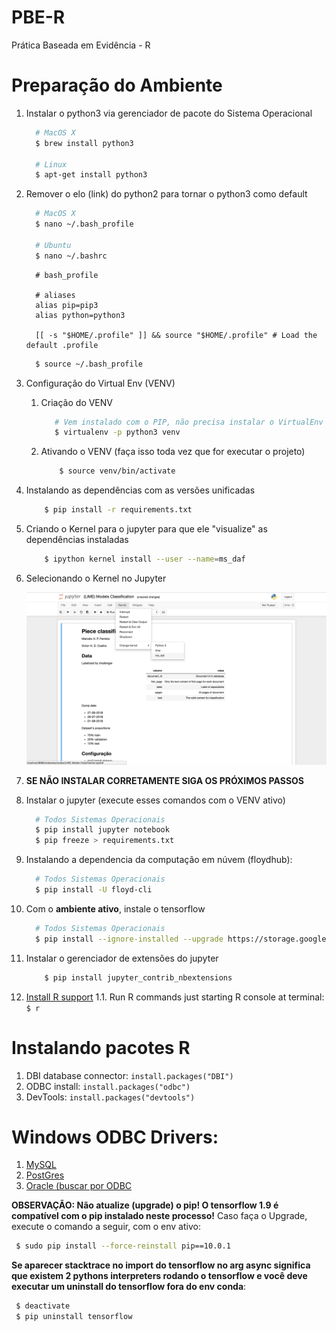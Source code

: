 # PBE-R
Prática Baseada em Evidência - R

# Preparação do Ambiente
1. Instalar o python3 via gerenciador de pacote do Sistema Operacional
 
    ```bash
      # MacOS X
      $ brew install python3
      
      # Linux
      $ apt-get install python3
    ```
    
1. Remover o elo (link) do python2 para tornar o python3 como default

    ```bash
      # MacOS X
      $ nano ~/.bash_profile
      
      # Ubuntu
      $ nano ~/.bashrc
    ```
    
    ```.bash_profile
      # bash_profile
      
      # aliases
      alias pip=pip3
      alias python=python3

      [[ -s "$HOME/.profile" ]] && source "$HOME/.profile" # Load the default .profile
     ```
     
    ```bash
      $ source ~/.bash_profile
    ```     

1. Configuração do Virtual Env (VENV)
    
    1. Criação do VENV
        ```bash
           # Vem instalado com o PIP, não precisa instalar o VirtualEnv
           $ virtualenv -p python3 venv
        ```
    
    1.  Ativando o VENV (faça isso toda vez que for executar o projeto)
        ```bash
            $ source venv/bin/activate
        ```

1. Instalando as dependências com as versões unificadas

    ```bash
        $ pip install -r requirements.txt
    ```
    
1. Criando o Kernel para o jupyter para que ele "visualize" as dependências instaladas

    ```bash
        $ ipython kernel install --user --name=ms_daf
    ```
    
1. Selecionando o Kernel no Jupyter

    ![Jupyter Kernel Selection img](jupyter_kernel_selection.png)
    
1. __SE NÃO INSTALAR CORRETAMENTE SIGA OS PRÓXIMOS PASSOS__

1. Instalar o jupyter (execute esses comandos com o VENV ativo)

    ```bash
      # Todos Sistemas Operacionais
      $ pip install jupyter notebook
      $ pip freeze > requirements.txt
    ```

1. Instalando a dependencia da computação em núvem (floydhub):

    ```bash
      # Todos Sistemas Operacionais
      $ pip install -U floyd-cli
    ```       

1. Com o __ambiente ativo__, instale o tensorflow

    ```bash
      # Todos Sistemas Operacionais
      $ pip install --ignore-installed --upgrade https://storage.googleapis.com/tensorflow/mac/cpu/tensorflow-1.9.0-py3-none-any.whl
    ```

1. Instalar o gerenciador de extensões do jupyter

    ```bash
        $ pip install jupyter_contrib_nbextensions
    ``` 

1. [Install R support](http://www.storybench.org/install-r-jupyter-notebook/)
1.1. Run R commands just starting R console at terminal: ```$ r```

# Instalando pacotes R

1. DBI database connector: ```install.packages("DBI")```
1. ODBC install: ```install.packages("odbc")```
1. DevTools: ```install.packages("devtools")```

# Windows ODBC Drivers:

1. [MySQL](https://dev.mysql.com/downloads/connector/odbc/)
1. [PostGres](https://www.postgresql.org/ftp/odbc/versions/msi/)
1. [Oracle (buscar por ODBC](https://www.oracle.com/database/technologies/instant-client/winx64-64-downloads.html)


__OBSERVAÇÃO: Não atualize (upgrade) o pip! O tensorflow 1.9 é compatível com o pip instalado neste processo!__ Caso faça o Upgrade, execute o comando a seguir, com o env ativo:

```bash
 $ sudo pip install --force-reinstall pip==10.0.1
```
    
__Se aparecer stacktrace no import do tensorflow no arg async significa que existem 2 pythons interpreters rodando o tensorflow e você deve executar um uninstall do tensorflow fora do env conda__:

```bash
 $ deactivate
 $ pip uninstall tensorflow
```
